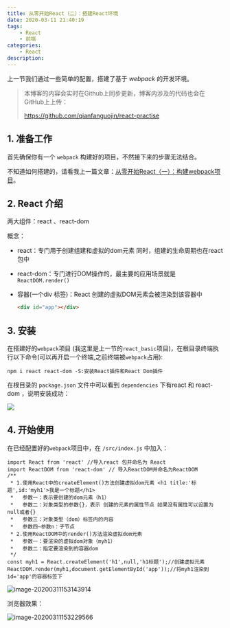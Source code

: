 ```yaml
---
title: 从零开始React（二）：搭建React环境
date: 2020-03-11 21:40:19
tags:
	- React
	- 前端
categories:
	- React
description:
---
```


上一节我们通过一些简单的配置，搭建了基于  *webpack*  的开发环境。



<!--more-->

>   本博客的内容会实时在Github上同步更新，博客内涉及的代码也会在GitHub上上传：
>
>   https://github.com/qianfanguojin/react-practise

## 1. 准备工作

首先确保你有一个 `webpack` 构建好的项目，不然接下来的步骤无法结合。

不知道如何搭建的，请看我上一篇文章：[从零开始React（一）：构建webpack项目](https://www.qianfanguojin.top/2020/03/11/从零开始React（一）：构建webpack项目/#more)。

## 2. React 介绍

两大组件：react 、react-dom

概念：

-   react：专门用于创建组建和虚拟的dom元素 同时，组建的生命周期也在react包中

-   react-dom：专门进行DOM操作的，最主要的应用场景就是 `ReactDOM.render()`

-   容器(一个div 标签)：React 创建的虚拟DOM元素会被渲染到该容器中

    ```html
    <div id="app"></div>
    ```

## 3. 安装

在搭建好的`webpack`项目 (我这里是上一节的`react_basic`项目)，在根目录终端执行以下命令(可以再开启一个终端,之前终端被`webpack`占用):

```shell
npm i react react-dom -S:安装React插件和React Dom插件
```

在根目录的 `package.json` 文件中可以看到 `dependencies` 下有react 和 react-dom ，说明安装成功： 

![](https://cdn.jsdelivr.net/gh/qianfanguojin/ImageHosting_1/hexo/20200311220614.png)

## 4. 开始使用

在已经配置好的`webpack`项目中，在 `/src/index.js` 中加入：

```react
import React from 'react' //导入react 包并命名为 React
import ReactDOM from 'react-dom' // 导入ReactDOM并命名为ReactDOM
/**
 * 1.使用React中的createElement()方法创建虚拟dom元素 <h1 title:'标题',id:'myh1'>我是一个标题</h1>
 *   参数一：表示要创建的dom元素（h1）
 *   参数二：对象类型的参数{}，表示 创建的元素的属性节点 如果没有属性可以设置为null或者{}
 *   参数三：对象类型（dom）标签内的内容
 *   参数四~参数n：子节点
 * 2.使用ReactDOM中的render()方法渲染虚拟dom元素
 *   参数一：要渲染的虚拟dom对象（myh1）
 *   参数二：指定要渲染到的容器dom
 */
const myh1 = React.createElement('h1',null,'h1标题');//创建虚拟元素
ReactDOM.render(myh1,document.getElementById('app'));//将myh1渲染到id='app'的容器标签下
```

![image-20200311153143914](https://cdn.jsdelivr.net/gh/qianfanguojin/ImageHosting_1/others/20200311153146.png)

浏览器效果：

![image-20200311153229566](https://cdn.jsdelivr.net/gh/qianfanguojin/ImageHosting_1/others/20200311153235.png)